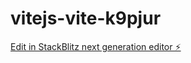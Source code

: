 # vitejs-vite-k9pjur

[Edit in StackBlitz next generation editor ⚡️](https://stackblitz.com/~/github.com/fazulk/vitejs-vite-k9pjur)